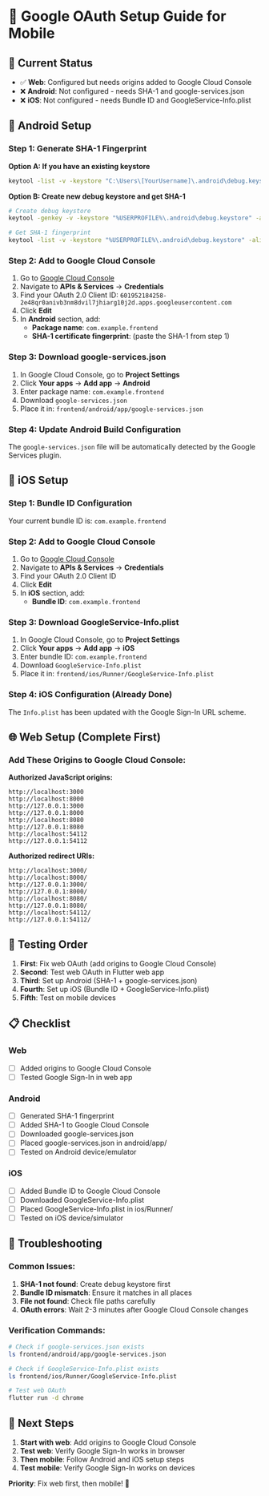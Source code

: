 # 🔐 Google OAuth Setup Guide for Mobile

## 📱 **Current Status**
- ✅ **Web**: Configured but needs origins added to Google Cloud Console
- ❌ **Android**: Not configured - needs SHA-1 and google-services.json
- ❌ **iOS**: Not configured - needs Bundle ID and GoogleService-Info.plist

## 🤖 **Android Setup**

### **Step 1: Generate SHA-1 Fingerprint**

**Option A: If you have an existing keystore**
```bash
keytool -list -v -keystore "C:\Users\[YourUsername]\.android\debug.keystore" -alias androiddebugkey -storepass android -keypass android
```

**Option B: Create new debug keystore and get SHA-1**
```bash
# Create debug keystore
keytool -genkey -v -keystore "%USERPROFILE%\.android\debug.keystore" -alias androiddebugkey -storepass android -keypass android -keyalg RSA -validity 10000 -dname "CN=Android Debug,O=Android,C=US"

# Get SHA-1 fingerprint
keytool -list -v -keystore "%USERPROFILE%\.android\debug.keystore" -alias androiddebugkey -storepass android -keypass android
```

### **Step 2: Add to Google Cloud Console**
1. Go to [Google Cloud Console](https://console.cloud.google.com/)
2. Navigate to **APIs & Services** → **Credentials**
3. Find your OAuth 2.0 Client ID: `601952184258-2e48qr0anivb3nm8dvil7jhiarg10j2d.apps.googleusercontent.com`
4. Click **Edit**
5. In **Android** section, add:
   - **Package name**: `com.example.frontend`
   - **SHA-1 certificate fingerprint**: (paste the SHA-1 from step 1)

### **Step 3: Download google-services.json**
1. In Google Cloud Console, go to **Project Settings**
2. Click **Your apps** → **Add app** → **Android**
3. Enter package name: `com.example.frontend`
4. Download `google-services.json`
5. Place it in: `frontend/android/app/google-services.json`

### **Step 4: Update Android Build Configuration**
The `google-services.json` file will be automatically detected by the Google Services plugin.

## 🍎 **iOS Setup**

### **Step 1: Bundle ID Configuration**
Your current bundle ID is: `com.example.frontend`

### **Step 2: Add to Google Cloud Console**
1. Go to [Google Cloud Console](https://console.cloud.google.com/)
2. Navigate to **APIs & Services** → **Credentials**
3. Find your OAuth 2.0 Client ID
4. Click **Edit**
5. In **iOS** section, add:
   - **Bundle ID**: `com.example.frontend`

### **Step 3: Download GoogleService-Info.plist**
1. In Google Cloud Console, go to **Project Settings**
2. Click **Your apps** → **Add app** → **iOS**
3. Enter bundle ID: `com.example.frontend`
4. Download `GoogleService-Info.plist`
5. Place it in: `frontend/ios/Runner/GoogleService-Info.plist`

### **Step 4: iOS Configuration (Already Done)**
The `Info.plist` has been updated with the Google Sign-In URL scheme.

## 🌐 **Web Setup (Complete First)**

### **Add These Origins to Google Cloud Console:**
**Authorized JavaScript origins:**
```
http://localhost:3000
http://localhost:8000
http://127.0.0.1:3000
http://127.0.0.1:8000
http://localhost:8080
http://127.0.0.1:8080
http://localhost:54112
http://127.0.0.1:54112
```

**Authorized redirect URIs:**
```
http://localhost:3000/
http://localhost:8000/
http://127.0.0.1:3000/
http://127.0.0.1:8000/
http://localhost:8080/
http://127.0.0.1:8080/
http://localhost:54112/
http://127.0.0.1:54112/
```

## 🚀 **Testing Order**

1. **First**: Fix web OAuth (add origins to Google Cloud Console)
2. **Second**: Test web OAuth in Flutter web app
3. **Third**: Set up Android (SHA-1 + google-services.json)
4. **Fourth**: Set up iOS (Bundle ID + GoogleService-Info.plist)
5. **Fifth**: Test on mobile devices

## 📋 **Checklist**

### **Web**
- [ ] Added origins to Google Cloud Console
- [ ] Tested Google Sign-In in web app

### **Android**
- [ ] Generated SHA-1 fingerprint
- [ ] Added SHA-1 to Google Cloud Console
- [ ] Downloaded google-services.json
- [ ] Placed google-services.json in android/app/
- [ ] Tested on Android device/emulator

### **iOS**
- [ ] Added Bundle ID to Google Cloud Console
- [ ] Downloaded GoogleService-Info.plist
- [ ] Placed GoogleService-Info.plist in ios/Runner/
- [ ] Tested on iOS device/simulator

## 🔧 **Troubleshooting**

### **Common Issues:**
1. **SHA-1 not found**: Create debug keystore first
2. **Bundle ID mismatch**: Ensure it matches in all places
3. **File not found**: Check file paths carefully
4. **OAuth errors**: Wait 2-3 minutes after Google Cloud Console changes

### **Verification Commands:**
```bash
# Check if google-services.json exists
ls frontend/android/app/google-services.json

# Check if GoogleService-Info.plist exists
ls frontend/ios/Runner/GoogleService-Info.plist

# Test web OAuth
flutter run -d chrome
```

## 🎯 **Next Steps**

1. **Start with web**: Add origins to Google Cloud Console
2. **Test web**: Verify Google Sign-In works in browser
3. **Then mobile**: Follow Android and iOS setup steps
4. **Test mobile**: Verify Google Sign-In works on devices

**Priority**: Fix web first, then mobile! 🚀
